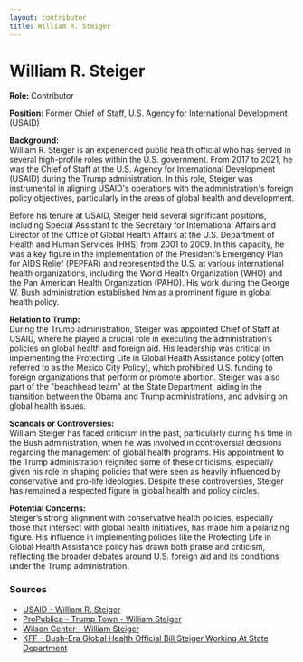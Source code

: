 ```yaml
---
layout: contributor
title: William R. Steiger
---
```


# William R. Steiger

**Role:** Contributor

**Position:** Former Chief of Staff, U.S. Agency for International Development (USAID)

**Background:**  
William R. Steiger is an experienced public health official who has served in several high-profile roles within the U.S. government. From 2017 to 2021, he was the Chief of Staff at the U.S. Agency for International Development (USAID) during the Trump administration. In this role, Steiger was instrumental in aligning USAID's operations with the administration's foreign policy objectives, particularly in the areas of global health and development.

Before his tenure at USAID, Steiger held several significant positions, including Special Assistant to the Secretary for International Affairs and Director of the Office of Global Health Affairs at the U.S. Department of Health and Human Services (HHS) from 2001 to 2009. In this capacity, he was a key figure in the implementation of the President’s Emergency Plan for AIDS Relief (PEPFAR) and represented the U.S. at various international health organizations, including the World Health Organization (WHO) and the Pan American Health Organization (PAHO). His work during the George W. Bush administration established him as a prominent figure in global health policy.

**Relation to Trump:**  
During the Trump administration, Steiger was appointed Chief of Staff at USAID, where he played a crucial role in executing the administration’s policies on global health and foreign aid. His leadership was critical in implementing the Protecting Life in Global Health Assistance policy (often referred to as the Mexico City Policy), which prohibited U.S. funding to foreign organizations that perform or promote abortion. Steiger was also part of the "beachhead team" at the State Department, aiding in the transition between the Obama and Trump administrations, and advising on global health issues.

**Scandals or Controversies:**  
William Steiger has faced criticism in the past, particularly during his time in the Bush administration, when he was involved in controversial decisions regarding the management of global health programs. His appointment to the Trump administration reignited some of these criticisms, especially given his role in shaping policies that were seen as heavily influenced by conservative and pro-life ideologies. Despite these controversies, Steiger has remained a respected figure in global health and policy circles.

**Potential Concerns:**  
Steiger’s strong alignment with conservative health policies, especially those that intersect with global health initiatives, has made him a polarizing figure. His influence in implementing policies like the Protecting Life in Global Health Assistance policy has drawn both praise and criticism, reflecting the broader debates around U.S. foreign aid and its conditions under the Trump administration.

### Sources
- [USAID - William R. Steiger](https://2017-2020.usaid.gov/who-we-are/organization/william-steiger)
- [ProPublica - Trump Town - William Steiger](https://projects.propublica.org/trump-town/staffers/william-steiger)
- [Wilson Center - William Steiger](https://www.wilsoncenter.org/person/william-steiger)
- [KFF - Bush-Era Global Health Official Bill Steiger Working At State Department](https://www.kff.org/news-summary/bush-era-global-health-official-bill-steiger-working-at-state-department-advising-trump-administration/)
